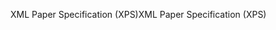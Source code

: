 <span data-ttu-id="6adb2-101">XML Paper Specification (XPS)</span><span class="sxs-lookup"><span data-stu-id="6adb2-101">XML Paper Specification (XPS)</span></span>
